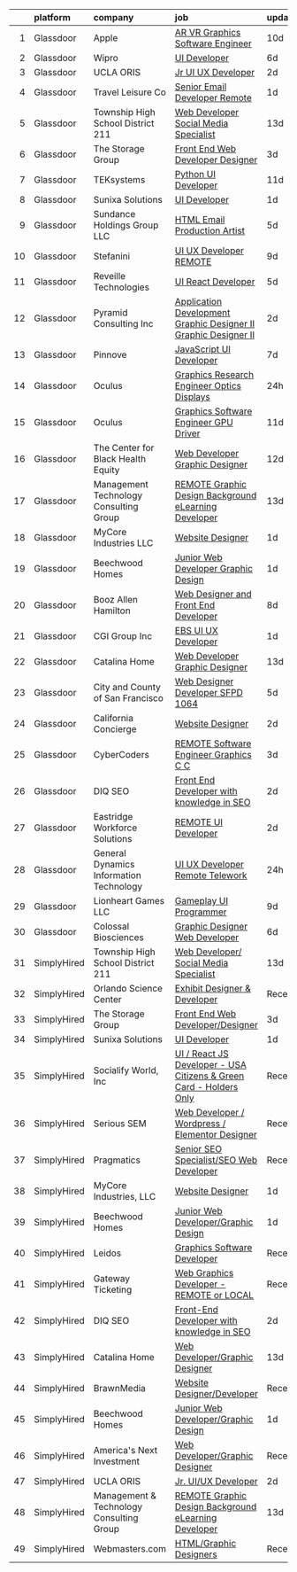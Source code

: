 

|    | platform    | company                                  | job                                                                                                                                                                                                                                                                                                                                                                                                                                                                                                                                                                                                                                                                                                                                                                                                                                                                                                                                                                                                                                                                                                                                                                                                                                                                                                                                                                                                                                                                                              | update_time   | location                        |
|---:|:------------|:-----------------------------------------|:-------------------------------------------------------------------------------------------------------------------------------------------------------------------------------------------------------------------------------------------------------------------------------------------------------------------------------------------------------------------------------------------------------------------------------------------------------------------------------------------------------------------------------------------------------------------------------------------------------------------------------------------------------------------------------------------------------------------------------------------------------------------------------------------------------------------------------------------------------------------------------------------------------------------------------------------------------------------------------------------------------------------------------------------------------------------------------------------------------------------------------------------------------------------------------------------------------------------------------------------------------------------------------------------------------------------------------------------------------------------------------------------------------------------------------------------------------------------------------------------------|:--------------|:--------------------------------|
|  1 | Glassdoor   | Apple                                    | [AR VR Graphics Software Engineer](https://www.glassdoor.com/partner/jobListing.htm?pos=111&ao=1110586&s=58&guid=00000183640db6e1bc88caf19e1defc2&src=GD_JOB_AD&t=SR&vt=w&cs=1_6dad00fa&cb=1663830964319&jobListingId=1008131554556&cpc=F41FEAB56D215062&jrtk=3-0-1gdi0rdo72duu001-1gdi0rdor2dhd000-a72104c27df0e2d8--6NYlbfkN0BvKrLyj5gPmtZO9T8euul8TCxuuKNOtzRJOomxnwSEodTz2Bc-sPZlbtkML8D-m4o_I3Y2GtphNCwxArX55LWuIzZuVMSYGEel6swQKXGeCRpaPeDjnEwQB6RB6W6RfxjB7zxavh0160fFerNNx86312P7nPI4L7wa5LZtv_YvoqtQ08OsLHFVmLAhJvIjBTFC9bWeDQNBpjIq5UHIDoUXwWKWfUksi_DSIVuDELecmTNfuomp4KqG9Q2i_THnMQG2cPeeBXg507ldXfUf_zUl33P-_zxXRaf_6V8J5dSIiFv8uZ-8DgqVeZL8clz51hObASR68xmyfAzV_w7Op6IfQLbBY1gszFRV9r_nlSU3Ob1iejqu-o_aRAXyDtyUkICQW5-tPxDNY04u4C_uPbmJn6zktLayA2ZeVmqZe_xiTToNeTZOBZUUnB7QCaS49WSwuzc5vWtkjnncmby7S4sOnd00XuvaEiYViEvi-OqsruVONGOE9CfOupTkhcYQc3NQ6trGgxAtlh390wGvUHKCblKPjA7DEhUTLlNAUMNrimTILTPKqmnZd0NUl7hcie-KwfI2a_g3Ju89z0GYEGybGMOutVHE8tODQfkmmRAfUXTKIWyRBh8sk_u7RwQStNKXFdJHXdj-VXTc2gSSnhP1X45XxGLCgV7EObuBH6MqDyn4rEEHTuL1WfsZSMfVJ6bZFeOEwlDqgleiSdxoO4MECcSXdiIEV2U0_F4Lldil6aTvf7MwLSMav-BUfbd3U-1QzZtNEcRtY9mPz_WEIT0O6P8Tju2J0f2slr75idxCx_QqFZLUmBLFk6kjlicTe0Jb5DPhFNWe4rRkB7ScjOMtK4yy0NT2aFI-s1Jq1CHibHPAC38W2Jvz3xJB5IzVure6IvmvOF0elqe4-hKjJdU9S5AYFDvcUUHBYNkqh57Xe-uqgso9EoOEhHMjfd11ue63flC9Yi3YUeg38xhT-8Wa950x_-v7tSs%3D)                                                                                                                             | 10d           | Boulder, CO                     |
|  2 | Glassdoor   | Wipro                                    | [UI Developer](https://www.glassdoor.com/partner/jobListing.htm?pos=119&ao=1136043&s=58&guid=00000183640db6e1bc88caf19e1defc2&src=GD_JOB_AD&t=SR&vt=w&ea=1&cs=1_5970464f&cb=1663830964321&jobListingId=1008143072302&jrtk=3-0-1gdi0rdo72duu001-1gdi0rdor2dhd000-20e23c174ad86ba1-)                                                                                                                                                                                                                                                                                                                                                                                                                                                                                                                                                                                                                                                                                                                                                                                                                                                                                                                                                                                                                                                                                                                                                                                                               | 6d            | Remote                          |
|  3 | Glassdoor   | UCLA ORIS                                | [Jr  UI UX Developer](https://www.glassdoor.com/partner/jobListing.htm?pos=106&ao=1110586&s=58&guid=00000183640db6e1bc88caf19e1defc2&src=GD_JOB_AD&t=SR&vt=w&ea=1&cs=1_5c2b0461&cb=1663830964318&jobListingId=1008149232032&cpc=F41FEAB56D215062&jrtk=3-0-1gdi0rdo72duu001-1gdi0rdor2dhd000-9ac3fc105882b52d--6NYlbfkN0CPRxWsxFRYKj-njv_B6uh4mXuMKgb2CJ8nYOQQ6xZVBuAsSp2jktkLctpgBYG2D5kC0J8kJsuU97ADGHrcA_O_mjIixlAynHmrtVF3kCjG52xzZMANHA3sEdYAUT8iAgO-tasD9a74CpQBlXMp7xxaimOgNAuSiaO8rk8G-iB_DAOaK-6O2dq1Yh4Gv2Df52ePc6rgvqG9MWcWCC3aB4rLiQK213QzyMqTyPK9yF6d9kmRWT5KQtIR1VoL3OUz0FwdF66WM7HLeI1W-P4OkiCiur41uNxozGM9BhMgrn4kSZImxus9IYLSV5R9x5Y3pDOFBWf9qQGuvCDalZf3MjkaWfLoR3HeSZRzpB9G14d5yBQONyKsCypBLyD0vQi3e-UmRDRfqSt5En207v45_PvgPd-AsmnoUfzV-Xvi8Ili4nKSruXbTZ15RyE3zSpvixVkdl4MH0uAEGgMX2nZ87o6h0coA3rd6m5YCxLrL4biNnfLnIE3Dc8ItCaGSf5wXyY%3D)                                                                                                                                                                                                                                                                                                                                                                                                                                                                                                                                                                                                                                     | 2d            | Remote                          |
|  4 | Glassdoor   | Travel   Leisure Co                      | [Senior Email Developer  Remote ](https://www.glassdoor.com/partner/jobListing.htm?pos=130&ao=1136043&s=58&guid=00000183640db6e1bc88caf19e1defc2&src=GD_JOB_AD&t=SR&vt=w&cs=1_7be5c7c8&cb=1663830964323&jobListingId=1008151507133&jrtk=3-0-1gdi0rdo72duu001-1gdi0rdor2dhd000-7af01433de35ca29-)                                                                                                                                                                                                                                                                                                                                                                                                                                                                                                                                                                                                                                                                                                                                                                                                                                                                                                                                                                                                                                                                                                                                                                                                 | 1d            | Orlando, FL                     |
|  5 | Glassdoor   | Township High School District 211        | [Web Developer  Social Media Specialist](https://www.glassdoor.com/partner/jobListing.htm?pos=105&ao=1110586&s=58&guid=00000183640db6e1bc88caf19e1defc2&src=GD_JOB_AD&t=SR&vt=w&ea=1&cs=1_1db83fc4&cb=1663830964318&jobListingId=1008126791574&cpc=FDA93C03AE7AED37&jrtk=3-0-1gdi0rdo72duu001-1gdi0rdor2dhd000-31c2bc176e2bcbab--6NYlbfkN0BvRTtPYviBXXga901bZda-x9dVbr3mkLrPNoe7KgsTz68QsHh34GSM90vVwyTaEndtYI0pe953W1rkkBGAbyuAKY_ZszoiwJmg3JbfF4AW655q9sZlWK9uJIjd_GGvixM2nNpmP1A7p0parvgProH3THElPIkKORt04eYR36BtKMpoYfce3ruRia6jVFvMHHEP4Idu_f2wUJP8TGwOxacxiXeme_-NyDDZkd3O2_RLsJYopWmZbTEDz0oK_zen-79eI8se-v8w5AEcf6v9H7k8-Chd5X0FbDfbfIEeQ5gLU3_JCQI6t9XrBTG42A5gkdkf7-W_xfUNqrWN6ba_xZKhhl0CODbjQRp5SHfLBp3RpPEqk5tSrcIct_GocAVGYcR0Ugdh9TLpMxphBtu_0jlSE20lmEm_E1o8uK5E3kJ2SVdfpYijm-U2s5_o2FgS5b4W2XIFI1NkVNHA5bjhoVEi1-IlgZTytm5Y9WwBE3AcKL-X28ByhchVmsKApWgjc_2aeUUYN5QbbiiMkod_vLSz)                                                                                                                                                                                                                                                                                                                                                                                                                                                                                                                                                                                                | 13d           | Palatine, IL                    |
|  6 | Glassdoor   | The Storage Group                        | [Front End Web Developer Designer](https://www.glassdoor.com/partner/jobListing.htm?pos=120&ao=1136043&s=58&guid=00000183640db6e1bc88caf19e1defc2&src=GD_JOB_AD&t=SR&vt=w&ea=1&cs=1_982b130e&cb=1663830964322&jobListingId=1008148051608&jrtk=3-0-1gdi0rdo72duu001-1gdi0rdor2dhd000-78d3d8d32a8798a4-)                                                                                                                                                                                                                                                                                                                                                                                                                                                                                                                                                                                                                                                                                                                                                                                                                                                                                                                                                                                                                                                                                                                                                                                           | 3d            | Remote                          |
|  7 | Glassdoor   | TEKsystems                               | [Python UI Developer](https://www.glassdoor.com/partner/jobListing.htm?pos=114&ao=1110586&s=58&guid=00000183640db6e1bc88caf19e1defc2&src=GD_JOB_AD&t=SR&vt=w&cs=1_c56a5e8e&cb=1663830964319&jobListingId=1008130784306&cpc=32EE424DE2B657EB&jrtk=3-0-1gdi0rdo72duu001-1gdi0rdor2dhd000-a57b41b6872a4eab--6NYlbfkN0AuKz8EBO1xHDEL7V2YF9xF3dC_I9B9i-Zw2Jh8clPMK3KTieKealHQySFBD4L6FvN_KhTYz0S6g0QNmCb7ePglB6J3kTOx8zTR55OBAfN2B7H0smSfk4uHDwhbK1IiQBYYJn-_kgSwWUITpJ09eVteVHB1c27Mf2vE28VBn4swmczPPBgukQD1_lrQBMJ6YNUQUxQx9dxrgx733BfqVeQGmMBENrFbwG-NGzFNOv30HgUYF4TNyBL6FtKqKpqbDAiXMKcjRjfxGbWErxjZgIZOWbYM19cHo0__SeyC6X2l_AOPEjSPA9z8kseVqheyL-3irefF7WIgsvunN2I3Gib5qDNCqE02SocNnOi3kSdZoRjZ93-3UrHbrCSXzl9Q6RnTLB1zRn3R3EfA-18CY77vZ0kpLPZYRMyz-ThxIToNhRhuTq-yBCFD48S7W4rbIS-GpLpF3BQZsTIhAsQiXKA1AMcuognPtsSbHEtIxVtKeR3hgaUrs6C27x2CoGuKKvZA46B6wROZxXsE75h39i_iAdzLcLzfXH68Or0_tWDUFokXK_7Z0OOglZBgF77_UxdeEbxiMdC80Txx8cidoL0ljyu8AFABf4bkNc1-UGF9O7BcYupIrhZGjxiJOn7sO4bTz3EIOMM6kiCIffChc93a2x5wVc5SEVB8o_g6oChlq9BciiMuSeSQZmhW0N8LRvarhkf69GSvV-MwNqpiyrJv1g5hhZzjJKQzvfg38GSV4h2agKzv_zOC8h63q5LReJTAlz-5W0rD6GVgBj7DfCxQIXWmfWv_DeulG-rGJ2GtMCisFe_PnmUKswZ79RsMiyDSeeePEqxMAxWqi26d_WhJ_2l8XXcfsQvkRvICvSsV3Ch8iqpDbVHyxh6zMFNaWjJZmlrrfRVw_p-OdoaHE_UEBv8PceK3M4L2wq42LXETjHEH4UD3sA8W)                                                                                                                                                                                        | 11d           | New York, NY                    |
|  8 | Glassdoor   | Sunixa Solutions                         | [UI Developer](https://www.glassdoor.com/partner/jobListing.htm?pos=116&ao=1136043&s=58&guid=00000183640db6e1bc88caf19e1defc2&src=GD_JOB_AD&t=SR&vt=w&ea=1&cs=1_c5c61fd6&cb=1663830964319&jobListingId=1008151517508&jrtk=3-0-1gdi0rdo72duu001-1gdi0rdor2dhd000-1be69a345728f09d-)                                                                                                                                                                                                                                                                                                                                                                                                                                                                                                                                                                                                                                                                                                                                                                                                                                                                                                                                                                                                                                                                                                                                                                                                               | 1d            | Remote                          |
|  9 | Glassdoor   | Sundance Holdings Group  LLC             | [HTML Email Production Artist](https://www.glassdoor.com/partner/jobListing.htm?pos=124&ao=1136043&s=58&guid=00000183640db6e1bc88caf19e1defc2&src=GD_JOB_AD&t=SR&vt=w&cs=1_8f284f6d&cb=1663830964322&jobListingId=1008146092736&jrtk=3-0-1gdi0rdo72duu001-1gdi0rdor2dhd000-734a660146cd5cbf-)                                                                                                                                                                                                                                                                                                                                                                                                                                                                                                                                                                                                                                                                                                                                                                                                                                                                                                                                                                                                                                                                                                                                                                                                    | 5d            | West Valley City, UT            |
| 10 | Glassdoor   | Stefanini                                | [UI UX Developer REMOTE](https://www.glassdoor.com/partner/jobListing.htm?pos=128&ao=1136043&s=58&guid=00000183640db6e1bc88caf19e1defc2&src=GD_JOB_AD&t=SR&vt=w&ea=1&cs=1_db75221d&cb=1663830964323&jobListingId=1008134955356&jrtk=3-0-1gdi0rdo72duu001-1gdi0rdor2dhd000-67cb59f16a888a1e-)                                                                                                                                                                                                                                                                                                                                                                                                                                                                                                                                                                                                                                                                                                                                                                                                                                                                                                                                                                                                                                                                                                                                                                                                     | 9d            | Remote                          |
| 11 | Glassdoor   | Reveille Technologies                    | [UI React Developer](https://www.glassdoor.com/partner/jobListing.htm?pos=118&ao=1136043&s=58&guid=00000183640db6e1bc88caf19e1defc2&src=GD_JOB_AD&t=SR&vt=w&ea=1&cs=1_b85db9ee&cb=1663830964319&jobListingId=1008144671531&jrtk=3-0-1gdi0rdo72duu001-1gdi0rdor2dhd000-331805cf207c9661-)                                                                                                                                                                                                                                                                                                                                                                                                                                                                                                                                                                                                                                                                                                                                                                                                                                                                                                                                                                                                                                                                                                                                                                                                         | 5d            | Plano, TX                       |
| 12 | Glassdoor   | Pyramid Consulting  Inc                  | [Application Development   Graphic Designer II Graphic Designer II](https://www.glassdoor.com/partner/jobListing.htm?pos=115&ao=1110586&s=58&guid=00000183640db6e1bc88caf19e1defc2&src=GD_JOB_AD&t=SR&vt=w&ea=1&cs=1_0b82bd62&cb=1663830964319&jobListingId=1008148668744&cpc=334ABAF5D42DC775&jrtk=3-0-1gdi0rdo72duu001-1gdi0rdor2dhd000-bd968adc0fe81a12--6NYlbfkN0Bjic9BpODao-m9BEup4myv2yv9o6hanv70kCRpjMjSDT4M6PnOFg_07RouQAsbC0etN_G2dT303jaH2yDbuBdnFZwyzCKL0Y9uhmhYpjshbbGnICSEPNErn_7Q1GP-YlOlyOVtTHaU0IOHI8eG-tX-drgs-9vtQSt0kx31vY2GLem2YaVSUIsoUQXpS1O3qWq8gtv3tdNQmDJRhm-UaILViFR8igQ12BT84ICM1ZqojGXoBvgTmUmB7JOfbmZpG4AlAshrF_ZRmp69FbI8eu8jIOmycerGh1QR9ZuWnWnR4RtJ6NhtL_e5rYJKSHPRivRDrvs2nlkKYfC4kz_Srf0bb6nGD1YtN2Vrem2x01ZaRFXXSH4lIF827lsKlVNJpTz-agR6Emam6ShpvSlRImhrlsanFkN7o6cm4NM1Qa4m7cCEYgvPkABhp3YXUI3hzDNmmGNsf3TootTYJm5YZIOCia6xxFUDctp1LL5dpQrSyycqDPRrt2Bl9koLnJdGJpw-aRbeHYVEa4VP7vy1zHnZc4nY-kSJfEJRySVVkVujE4OFBC7BXd85o4A9abr-OrVaSOMRGfBQ-be_MPBjX8D1IMjA6Gb1e07nNB1UapZdGDyC0-MGbE8JyS8Z8CjgyCH6ebq8t5nmMPNaNNMt-jnBwoQRhrLf1clJtHKkG4VIEQejYPPvcjmxtnLbs69gVSKItfMhPznmjEaLQpCFtXLPuvEuP_O7WddqL6JdDWC2862BzXPZqwa0uCn-PgRMvt8Pq3FE9Idr7nYz2l1z4UzSrC5Oo_iX6neR4CFxTHYTZjLEjPDf8GRj1GEnEyX4W3LZ3WUJRTVe5rOiFhuFjjzNpjPHsrW0mc7x70BPB4iub9gVwVGl9tyy1rutWDbrreF2CvKJDYDbTJLS4JYph2Vjn_fExTwE1L010j2xOzl2kPsBq13MSF73W-vnzx8QqCTJyFn_eFzLyUzIrLX-2S7p0_85Plauo_J5zAWHaOx0ESOZEvHm-iPSxAkTN3xpoqFTuBWTe5SKF-O4aM0YgIGL)                                     | 2d            | Philadelphia, PA                |
| 13 | Glassdoor   | Pinnove                                  | [JavaScript UI Developer](https://www.glassdoor.com/partner/jobListing.htm?pos=127&ao=1136043&s=58&guid=00000183640db6e1bc88caf19e1defc2&src=GD_JOB_AD&t=SR&vt=w&cs=1_2915eb3e&cb=1663830964323&jobListingId=1008138944302&jrtk=3-0-1gdi0rdo72duu001-1gdi0rdor2dhd000-625717feb0c8a823-)                                                                                                                                                                                                                                                                                                                                                                                                                                                                                                                                                                                                                                                                                                                                                                                                                                                                                                                                                                                                                                                                                                                                                                                                         | 7d            | Seattle, WA                     |
| 14 | Glassdoor   | Oculus                                   | [Graphics Research Engineer   Optics   Displays](https://www.glassdoor.com/partner/jobListing.htm?pos=108&ao=1110586&s=58&guid=00000183640db6e1bc88caf19e1defc2&src=GD_JOB_AD&t=SR&vt=w&cs=1_d2b07fec&cb=1663830964318&jobListingId=1008153969803&cpc=4F748F1840550ABC&jrtk=3-0-1gdi0rdo72duu001-1gdi0rdor2dhd000-05ba7c2d950bdee9--6NYlbfkN0DYl4UJW4r1Vl7FEn6T9F-rD9lpC-0oMJVSiWjK_MGUd8e8cHXcpv6KPyjLHZEfqkXTB-yebI4SSm-R6adhp_N5E0ACPJU6tW5gEBQCR3NpLmd02h_ZpOqAzXTcBHQBM5EqHxTYmQXqKjczyrdMf9yraBFsWrVZcL61Zysl3uCgHJOduOCZ2-Gh_aWUgNBXyziYMzzbzRCOv4H2DiuxORDujE-3lyXMFP2sTGmet3LHBUPm_3_HHWRBz1laCCHihUdDGwfsgoUZbJFFsrHpCeVR0kXK5ehloSKrp-VyUEZOKS2lGdZkA4HsUFvgOEm3_FvcKJKPvZ5hHtB_4GtFwgy79Bpz_AW-JVL7mlmClGxe_r0q8BUHnRC-OKxoQ_0PfN2Y5ew2F5A90tIEXHRvdGh1P8Xxf8bJVykoco33-J4VlFzbQopatXuvGdbX4VvgzFVGNJieXaNSc2zlUyRQ5u-FmGFxnLvZLtNzd4O2iHRb6Y-wsV4tVnA2tuY2yInXaUjLx0T0EDZpyzQG8uOjKlsKMxHIKAP7Px3BiphmtGKLk5gebASYy8WAAirb3udeJCrIy8X1BgeKQF_WsBXeiD_rA6VZhAdmsaPa5NH0KNNtMyh4mBUvoaA7-iZytoBEty7ugnIT8jYvcUGfosSh-JRJN0q_B_tPNvp-Wx-i5wfumSmTTEqfvQxHgQ6nvg_SVf4jtPX6xujQlSwVOxoCXXVOxVJjVuoBM7RtJA3hHLx6EBIXpbmEhyBwvk_mamE7XP-DOiDWXY0LH-GhihveOYj5Ut7rnl0uoPF3qAJujO_jL6qrT9mwzNs6o2aZEd5oTpvJsRTX40Rn2EYP-yM9KTL6jHxUnsD9pIKUdIfiJsxwe5JFvJ2NcfrBG3_9VmpgGLy6nDrh13CpH1q6j5CdJUmECPc1M6yJttogp_cCWssgXeajzgsFeruc1ocb55Fmn2ZHtwOmOLylITAoywES9pUijEt-uUUACOxokr3Gv-amreJBgh62iHObU9CSsrDQT_QyZIgekA305JuyFPhbqiDHApg90MLdql7pkYbzFpABIjamvXMLF9hrotNltMyW6sLuHKMhWzpeqQ%3D%3D) | 24h           | Redmond, WA                     |
| 15 | Glassdoor   | Oculus                                   | [Graphics Software Engineer   GPU Driver](https://www.glassdoor.com/partner/jobListing.htm?pos=107&ao=1110586&s=58&guid=00000183640db6e1bc88caf19e1defc2&src=GD_JOB_AD&t=SR&vt=w&cs=1_f3174e88&cb=1663830964318&jobListingId=1008130556262&cpc=82B3195DA92CAF92&jrtk=3-0-1gdi0rdo72duu001-1gdi0rdor2dhd000-ae05aaea1a5979ad--6NYlbfkN0DYl4UJW4r1Vl7FEn6T9F-rD9lpC-0oMJVSiWjK_MGUd8e8cHXcpv6KPyjLHZEfqkUa2Jc6cPcSLyZtNvE-bq9zlL3NS_QXArxVGaMwJ0vbfYRnc76k4AspH6hlqkGw2gzo4y8CQHbEc1i2do1Tb0jqWsjwdqVrlKYbW6QTI6fs6M3p_AO-mN2Xh-vQ5oRBrGLYxJiSPP4ThIo-lFydl-1s8kYAXuGCAbkPeiYi4Yb-4dEHvRQb1L3gblz3LRuUFxkYc6J0Je2dInSjjDMdCamf26_w4D8H4ClPvUDrZJRWUg4ReTDXrMJ2w2FRnPuRu-JQ6U-g6E11Q2cweg2ia7ew00gSUXroZ_7TX8Dm0dlO6veTd2mNP1J8BRSkKRheknZ0wMKzfj66PEb8F667fxJUl43lrh2IBnVLdgdO7oCyuYnTnOksJIXJrQiKTfuBX7MPhWuGfx4lTjTr2Thif0mKO9UX3cJGv50Q6Y2llXK1C4kSc5O59nLx4uvsQujA4hRIy8B1A3wyLDjoL8WVTAzYCJwHZiG09xMAAChtwg7h-iD9ucbuiam_kCoEAh_uyUs7MmXXXU3Wx7E4E0EyhZRIyB3HCcDcruyHC5eU5rUa3BLVT3SjYQhStX07puPRISDk-smwhEYY1y88CHuDeO_ZHuNnQuk6ZzEZdyiH94bKNcrUyMptqGx-luKSCSu54heiLIP4D8_zkeaZaWgbH2veh__wb58OXekIzNClFVH9AUP05xmutceW_G_WEWzRn0FS0aY_KaYS4ICg5-yy83h8HsaspnGNXaHvNWjniUmdr87RIVBAyNgSJkB0Vd8WPi15XieohaJxp6EW-Djbf4sIOd3iibJf15wTvl7A4t-LZGwlovL3S9HXBx9VmmdpHJU9Ldw4VPDZPEJzMHZMkV_Q0tNaepEFsPCxyH0hsyOZI6S0TJGqNKAodASt4IwGaVSo2Nfe79jll8K68cIg2gBEhRUs_s1znCohmeN_Ewkj_SULKweHvaYxZvELep_UBOh1rpUNAH_uDb8xd_V3XCpFmPUpTBmM8v9RaY1NqtFGqA%3D%3D)                                        | 11d           | Los Angeles, CA                 |
| 16 | Glassdoor   | The Center for Black Health   Equity     | [Web Developer Graphic Designer](https://www.glassdoor.com/partner/jobListing.htm?pos=117&ao=1136043&s=58&guid=00000183640db6e1bc88caf19e1defc2&src=GD_JOB_AD&t=SR&vt=w&ea=1&cs=1_d6e0e34c&cb=1663830964319&jobListingId=1008129000996&jrtk=3-0-1gdi0rdo72duu001-1gdi0rdor2dhd000-c0f1d1a562a1978f-)                                                                                                                                                                                                                                                                                                                                                                                                                                                                                                                                                                                                                                                                                                                                                                                                                                                                                                                                                                                                                                                                                                                                                                                             | 12d           | Remote                          |
| 17 | Glassdoor   | Management   Technology Consulting Group | [REMOTE Graphic Design Background eLearning Developer](https://www.glassdoor.com/partner/jobListing.htm?pos=126&ao=1136043&s=58&guid=00000183640db6e1bc88caf19e1defc2&src=GD_JOB_AD&t=SR&vt=w&ea=1&cs=1_b19d895d&cb=1663830964323&jobListingId=1008126666388&jrtk=3-0-1gdi0rdo72duu001-1gdi0rdor2dhd000-f1df213506217043-)                                                                                                                                                                                                                                                                                                                                                                                                                                                                                                                                                                                                                                                                                                                                                                                                                                                                                                                                                                                                                                                                                                                                                                       | 13d           | Baltimore, MD                   |
| 18 | Glassdoor   | MyCore Industries  LLC                   | [Website Designer](https://www.glassdoor.com/partner/jobListing.htm?pos=125&ao=1136043&s=58&guid=00000183640db6e1bc88caf19e1defc2&src=GD_JOB_AD&t=SR&vt=w&ea=1&cs=1_8b87fc16&cb=1663830964322&jobListingId=1008151329742&jrtk=3-0-1gdi0rdo72duu001-1gdi0rdor2dhd000-28f9dbb4c663fd4d-)                                                                                                                                                                                                                                                                                                                                                                                                                                                                                                                                                                                                                                                                                                                                                                                                                                                                                                                                                                                                                                                                                                                                                                                                           | 1d            | Remote                          |
| 19 | Glassdoor   | Beechwood Homes                          | [Junior Web Developer Graphic Design](https://www.glassdoor.com/partner/jobListing.htm?pos=101&ao=1110586&s=58&guid=00000183640db6e1bc88caf19e1defc2&src=GD_JOB_AD&t=SR&vt=w&ea=1&cs=1_d63211a7&cb=1663830964318&jobListingId=1008151667921&cpc=7F6F94E2229B3AB5&jrtk=3-0-1gdi0rdo72duu001-1gdi0rdor2dhd000-178079107f52b54c--6NYlbfkN0AS57DkDylVShPhgOjpRgGCZifuE7BsZsr_ouSWgREGsRVqZ7cRlBQOjqm97_VciQekhYtSuFm7zfDz3D2MMCjpR_9sGjkja2jDpAyvYIpu8CJNxOPIa0pEk4OeVJx00kOpswDqeXTAsZTeaEVOiU5Saw7Guj2zOSf1isLo845I874kKAP_ww2Via16OsP4nVeZTxGLVAxvEk0bGxfSw_pZMAymXast4eGNaxWHR_oVNoqWsEsKY7kixHxA2A5HbS426E9Fv538a4yDuGO6vwzVjkwSSDAm-_D5ET3vgs1Gs4PAIuMIjc3HnX5_kq7XS1kNS0GlbyHR94190PSDGNIBrwWBreLXPjY_PlxTBV63u6EGzGuXjoxwSx8xhw103I-e68du6F_Hq3zx2eqh1BJ2nZ5FTIwn_1Ymt0xHGmBl8-i5IbR0D3fx3GB1BAgPyNYjhV2eZSCSfOD3lFiVtlBzqWjiVUEtPVY-XV1nNSOg4pyFC-P_fbYsilX14naPfyBBxrFmHh90fQ%3D%3D)                                                                                                                                                                                                                                                                                                                                                                                                                                                                                                                                                                                                       | 1d            | Jericho, NY                     |
| 20 | Glassdoor   | Booz Allen Hamilton                      | [Web Designer and Front End Developer](https://www.glassdoor.com/partner/jobListing.htm?pos=109&ao=1110586&s=58&guid=00000183640db6e1bc88caf19e1defc2&src=GD_JOB_AD&t=SR&vt=w&cs=1_27080dd8&cb=1663830964318&jobListingId=1008137197590&cpc=9FFE37255B2C047E&jrtk=3-0-1gdi0rdo72duu001-1gdi0rdor2dhd000-f914eaf60cc6a655--6NYlbfkN0CaLaeO0W0aSDE10oNno4SsRl14ssiVXEJb5QYZji-zar5Yl-tvFfpLfvooI0429clIlpdEDl7ZiqzEk05D9hDiSBKUxs8_v9gJKLS6hDH-HHAeR5KAWbIfelZ49o_u7irPhg1c0jH6X9syPxywrZnNk-tMw28vNScOqXWi4-5zlhqlg8buyMCtxeKPYKHsYxQxkJW_pcUuh9_wxvxzTRJjfzPcMT_FIJRDN3vIBreL4IQU80C8Qisnxzj9-D66b3WOdyPBn6f_DZM6T8wQhmF-863c5zL8a6tx9EuUzTBmmaY4Lduf0YmLRAA2G1BDF0C1ZTg96KdDOnmq17qSDEOcjx2vI4X3G5RkYe90qHKidz_y65xHQbTa2npNe4mUt5ZrMHS1DF2XUtSZOVHhJoi5S2d6ULoKSWpExfPQVkpJtyEP01X6JNHzO7vmrotveUAI25QgwFKrAPS5RIGCaD2M6t6EPFxG4oajGR5WbWHh7jMankGNW3M-ZM5Jj7vBcQ1O8Kzi6HSmj-e3TNh1QwQalimDiHhmzoEVuSgrc65RdwKhsGIpxFhVshpgeJ5VKUK1G8DewQDWLexrRD4Jw9iHSDn69fc5ieY%3D)                                                                                                                                                                                                                                                                                                                                                                                                                                                                                                                         | 8d            | Chantilly, VA                   |
| 21 | Glassdoor   | CGI Group  Inc                           | [EBS UI UX Developer](https://www.glassdoor.com/partner/jobListing.htm?pos=103&ao=1110586&s=58&guid=00000183640db6e1bc88caf19e1defc2&src=GD_JOB_AD&t=SR&vt=w&cs=1_59810a58&cb=1663830964318&jobListingId=1008151448580&cpc=D5E11A5BC695825F&jrtk=3-0-1gdi0rdo72duu001-1gdi0rdor2dhd000-0a39cd93824fdb9f--6NYlbfkN0CmPt6JXytAhZscz-5ZOP53MMQ49Xi4hmwETo1lvmuAlevjIw8jJ3AlvntJkfy64jUv9d8oJLawdzdXXNwC3mwO223fuKEgA7TvIPVPNwazcg7uDDfp4C4iS4nw8poeDm-o2OTD0WGqYDs1nvMBy5jYav1hXggTLpz0-m1pO8XTg0nUENV7zaZMtuzKLqR0ieD5Ex3Sb8V0Rk99Jvth9PDkJn8OlXSIHQICdJZ39by24sn4wqCJZ8MY7Hvjeu5yswmPd1rsePNikZFL1H0XlS_i6SE5OMn47vLSfffm5NOhSSuWDHG-6RBr_axZIs-O9MDhL0zH61NkIgGYN0OcX28Y7zLr_Yq0e7ckXCeAQxCvwQcQM-VIFR-wtHoHMHKDqv6PFtgMV-1qvcEA2Ag_YIBkb8OnZ9p97pGsNSwiWo6_Eb8w_7i8hboHdfDANZyejbx38RzcpGpNV_h-r-ygpjqV0HjOLEuNjREFPQbdGHN5DlvUq4dwifAKbzAoxCT26arVzrsjhExJesSGSUSVSef_nA2oAAG6tpLOnZnc-5YX7I9fsapYbkwRrTLQvEKXDIc%3D)                                                                                                                                                                                                                                                                                                                                                                                                                                                                                                                                                                          | 1d            | Houston, TX                     |
| 22 | Glassdoor   | Catalina Home                            | [Web Developer Graphic Designer](https://www.glassdoor.com/partner/jobListing.htm?pos=102&ao=1110586&s=58&guid=00000183640db6e1bc88caf19e1defc2&src=GD_JOB_AD&t=SR&vt=w&ea=1&cs=1_687e292a&cb=1663830964318&jobListingId=1008126744238&cpc=2187E14FC6F1B769&jrtk=3-0-1gdi0rdo72duu001-1gdi0rdor2dhd000-e853527e115b99b9--6NYlbfkN0C2jZJFrLxaPA0GelnsGYXGIqBCI4fxbylvGcZVymefRVHTge5Vuj8fmjk9WeL_qMAglPTVIaoVPsSBLS28IXChoGYeq-UQtzX_TJY9-6q5LtESYZh4jxehow0o9lDjnHX9wN9ZBMJcNgKm6f1s_0LhC4kjYiGbTFXChbRwEYeC-xWSKCL9BrSwtreZAJ8rYO42pX2zA_JkbgBFI2kFp7MD4wo-bu1LOoX7_QG2O6swa_ouu-dPzb6hfy_7zLhjlggPSLQOuLJHcR0BwkhNvzv6FKNPOmczEVsHgTaUcIydVq16fodt8vEIJdEnLIvI4-d2HIH_GBrv1abFeZC5iGUaObqREVPoioq1w95Hb7mm4aujCWoXUgribmGLeipT12n2KJo66v869MI044mvDTtj9LHI5HyvygqGswn20XZ097tN55J9RGrSI47WcB8oIdfhuN2WltDvVV4hYlosHV0UfX1F_oEKXozHBj-Bz-3PO-Z-nE3sRGC6Z0ElAdpxMatwx9G8gaxKyS-WJDjeC5UR)                                                                                                                                                                                                                                                                                                                                                                                                                                                                                                                                                                                                        | 13d           | United States                   |
| 23 | Glassdoor   | City and County of San Francisco         | [Web Designer   Developer   SFPD  1064 ](https://www.glassdoor.com/partner/jobListing.htm?pos=121&ao=1136043&s=58&guid=00000183640db6e1bc88caf19e1defc2&src=GD_JOB_AD&t=SR&vt=w&cs=1_dbc4ad71&cb=1663830964322&jobListingId=1008146094212&jrtk=3-0-1gdi0rdo72duu001-1gdi0rdor2dhd000-f9e630f1f7e173da-)                                                                                                                                                                                                                                                                                                                                                                                                                                                                                                                                                                                                                                                                                                                                                                                                                                                                                                                                                                                                                                                                                                                                                                                          | 5d            | San Francisco, CA               |
| 24 | Glassdoor   | California Concierge                     | [Website Designer](https://www.glassdoor.com/partner/jobListing.htm?pos=110&ao=1110586&s=58&guid=00000183640db6e1bc88caf19e1defc2&src=GD_JOB_AD&t=SR&vt=w&ea=1&cs=1_40e2751c&cb=1663830964319&jobListingId=1008149619749&cpc=47CFDC01B3F81FAC&jrtk=3-0-1gdi0rdo72duu001-1gdi0rdor2dhd000-419c3cac82e83584--6NYlbfkN0C2SVAOpOeIWQkPp9EeCSLxTLheLRty2uanDx8E9nXZ3g7Cffj4cvvBzG7BaW_JKoV5P8OF7UHakMtGA5bvH0pmOzWXTs4YUvtoHqS6CaWcA-au6_L8Wcs3X9IMhOCetpYeH_Ty4rpe5VHd9B6E8Kkj9Ffyp3VoAcF6M7cOT_ZgZNFd1zgG7_qXivXhEURMpl--m5KhXbMk79uMCqnm29ZSfHA8kjBdbL86RbFCDooDsFCj-IvdMDW7NwQxBUDBTeGiG3lUR7UmgptlHB9sRVBR6BWDacTdouS5pPmLD9IzV2TxNOZKUduOaMUMzSfIXs9H8hWln-Ur_stVFB2CnE6Y-ssPZWwC2xVv6cjCpcvYt6nSs_BC2xwnhQsM3pq9iGk3hWHtwo7M7IOarfaLiD6MBoB_UmVPDZ9LkvdSzZeZr49ROQ5ejpeQvrQoj7RbGup0N7RjJkVCOrfNWtfcJ8gOVrKBipOsgT80rhYiGfx6doWE5CWvdK-BFWluru_3iiRkNG6b7AmlSA%3D%3D)                                                                                                                                                                                                                                                                                                                                                                                                                                                                                                                                                                                                                          | 2d            | Santa Monica, CA                |
| 25 | Glassdoor   | CyberCoders                              | [REMOTE   Software Engineer   Graphics  C    C ](https://www.glassdoor.com/partner/jobListing.htm?pos=112&ao=1110586&s=58&guid=00000183640db6e1bc88caf19e1defc2&src=GD_JOB_AD&t=SR&vt=w&ea=1&cs=1_f221b6e4&cb=1663830964319&jobListingId=1008147797777&cpc=FB7E4A1762AE5BEC&jrtk=3-0-1gdi0rdo72duu001-1gdi0rdor2dhd000-e043ee185caaed9a--6NYlbfkN0CpFJQzrgRR8WqXWK1qKKEqALWJw739KlKqr2H-MSI4eoBlI4EFrmor2FYZMP3muM0nDmGUlJTf1ZnmkePc-wf60HGGPRUYHJwXWzw1fBwCPGZjd9kPQFJq6EpVCjGn8j7sNaMulRZXLYpieXzRsG5vjaurr62qR8sBKCCdJT0DueBzfNVX-ahGYXN1cHY3miWiscjAWjFXdbxWOqaiicOXyI22-SSg5148YX3ybqUyk3fmdGaYs6AoTwpaQKNDVllWFmae0b1vmm4uc_HhBYvmh0telwIqBLW645HOlLZ0sSeGf63VUi4GNLeKEsumHShlG57__zsk7b8NPi4cqtfSUaG-bEzASlUZBAfbAQbUVf5Xafspz1XwuFDejpRSr-F-ahCBGdgkNX7_Qcxd4GZLFTDMS0hBsG--NVHOpzUa6wy5ANAjI_F_6TY90k0qwhodbfTOg2HevWdrdJjcMlLKX2A0FX3awQTfvw-fRIxVmHYD8-2TKbP7rqeJiTLT1SQwE3NfC75JgCXFoClMHXz35LqSGrzOKiY-EytGpOiXTehKAf8Lz1htl6UDnsJYHgr0xM_cbW6m1VF_escSPX9RF5BQuqHqyYcCjmrKM_Q-pH88FHFY8N6TUKGRNboE9s9-dzWwT9oYLfNGjsFj3h22BvL1DLFrYurnq0pPiJQLzP3GwAyZO70Spu0FcQsTIaaO8FoBeq1jWtw6EwwBPBJ93b1oG1IgdPoawsohjFHHIh3rhJ-avfXxgUUTjPkD_y2ju54rjLcN36yFmqhmSHO3xY6nKpHHPkHU6LUs39JhZi3rP4e79I351wCkSp9u-P_b2-MLvHzY6A-cjJwKy718ni4MsIgnHeiSjFWNr7XwrV1t1BW_Y-Uj-2yCMHe_iVE-OxyXad0MOqUHPv2ObKLfzmGpWSLyyJIMqPFipHdp7ZBEAr3ilWohe3bTGnLNOqitm6_dnuzWL6ysRdAFSQc1i5nMtknMgrDezJXP8sNKWQ%3D%3D)                                                                                            | 3d            | Las Vegas, NV                   |
| 26 | Glassdoor   | DIQ SEO                                  | [Front End Developer with knowledge in SEO](https://www.glassdoor.com/partner/jobListing.htm?pos=122&ao=1136043&s=58&guid=00000183640db6e1bc88caf19e1defc2&src=GD_JOB_AD&t=SR&vt=w&ea=1&cs=1_a8654d13&cb=1663830964322&jobListingId=1008149803097&jrtk=3-0-1gdi0rdo72duu001-1gdi0rdor2dhd000-ee95c5c2ad66a98d-)                                                                                                                                                                                                                                                                                                                                                                                                                                                                                                                                                                                                                                                                                                                                                                                                                                                                                                                                                                                                                                                                                                                                                                                  | 2d            | Remote                          |
| 27 | Glassdoor   | Eastridge Workforce Solutions            | [REMOTE   UI Developer](https://www.glassdoor.com/partner/jobListing.htm?pos=113&ao=1110586&s=58&guid=00000183640db6e1bc88caf19e1defc2&src=GD_JOB_AD&t=SR&vt=w&ea=1&cs=1_708ed594&cb=1663830964319&jobListingId=1008149608143&cpc=AC285F3A3ECA6BB0&jrtk=3-0-1gdi0rdo72duu001-1gdi0rdor2dhd000-f59bf9f453ff84d1--6NYlbfkN0DybkRSn_Q7CT62GnFN88VmimyaY7jaahKWndbXBXLMBbHMz5el8CBY0eGB8qz1XOa-y-y7ep1U_B4yeLj8qak1Vao7H536swc3UloJ3azQJv88Xh7dFtXuCLPvwr6EGgUaF68OsNR5bmbtPhENR_OjOQCVJS2AsdO3IqiADgPNaejW5Utov5hBAkr7KWj533Lb_gsG9w2lzNrJcmJ_f7hAlI8dN9jd0YjFjZYK-b0izcXKC8k1emhnRLCCghuJe5tuv8JkwiB4dOJ-h1yva5EgkfmzDJUgfqQtBkQqT6sAxrn8UPcTSzJ06TP-juaWF9__i3RR_jKtr00o-ATuA_z-5kO_THgQ_kQ2cAu_I4WKMGf_jKa4-ayan5b0t-s0EKm3csAloO4LFnNR8Fdij2WipSzS7Hq_ZjD0e76pw2MOUWNbFXQhYi2DJy6hpksQs3g14ksZBSb3OOt2kh8dtPA4pjQXemSH0muqA79L2zaHbD2xalEdAQKi0RhaEwaM8j858Y64xxJlGE4rwUGgz38ARtqo3v3YwbHUhWNsms9vp1BDErDAnFUWz9gEGtE0QBGNeBnRcA582w%3D%3D)                                                                                                                                                                                                                                                                                                                                                                                                                                                                                                                                                     | 2d            | Three Rivers, CA                |
| 28 | Glassdoor   | General Dynamics Information Technology  | [UI UX Developer  Remote Telework ](https://www.glassdoor.com/partner/jobListing.htm?pos=129&ao=1136043&s=58&guid=00000183640db6e1bc88caf19e1defc2&src=GD_JOB_AD&t=SR&vt=w&cs=1_bf953c68&cb=1663830964323&jobListingId=1008153939279&jrtk=3-0-1gdi0rdo72duu001-1gdi0rdor2dhd000-331619492bff8e7f-)                                                                                                                                                                                                                                                                                                                                                                                                                                                                                                                                                                                                                                                                                                                                                                                                                                                                                                                                                                                                                                                                                                                                                                                               | 24h           | Remote                          |
| 29 | Glassdoor   | Lionheart Games  LLC                     | [Gameplay UI Programmer](https://www.glassdoor.com/partner/jobListing.htm?pos=104&ao=1110586&s=58&guid=00000183640db6e1bc88caf19e1defc2&src=GD_JOB_AD&t=SR&vt=w&ea=1&cs=1_7b145860&cb=1663830964318&jobListingId=1008134596502&cpc=983919718F9DC6F6&jrtk=3-0-1gdi0rdo72duu001-1gdi0rdor2dhd000-8c241ee59aaba226--6NYlbfkN0CNayYzF1mBaI40OgT78t3Q2d9IxlwDzhsYR4HK7epYUeqK_b3HkPu2-2UZlGpn_bQR8EX9KmuIycvh05Xy_a-R_HvE5UX9ga9m-9FSGt_-cGnABKMj4zrpqaf1Lgh8aSz3Gzz72SmfyexLMt4tu_nwN-Cx1hCvo4v-qW8-pegNVUGkAUErzWaI1Qbke5d2L24psPSA6KszQ150w6mpsQ6FeLgRulSzkW06FQGc5tWdeoiXaEnRaWt8--4qquKoTgBsfTlbJsfWx5bXsJ9b_n8WnwBVdvWdlNrc8Ib6XdsKhFJP721BPXc6l7PhE6yy7szVd7GzMnLAleF4bM54DboRlNMHFX3LF9IPSnYsNSxNCouYP0eeESGkVRY5nGthg6LCb6us0IrllWdzAoZfMlO1wQfKtkz5IhRKXxE506qzAln1ugbSMiD14ZuiUSqH0FiF3X7uY5nKiysCB4yNG6-5iu9lyiE7EdQUDLXedI169zmkL3CLw02IR_VMJyaBRfnlo5jTlU7AchhaFTCYhNiK)                                                                                                                                                                                                                                                                                                                                                                                                                                                                                                                                                                                                                | 9d            | Atlanta, GA                     |
| 30 | Glassdoor   | Colossal Biosciences                     | [Graphic Designer Web Developer](https://www.glassdoor.com/partner/jobListing.htm?pos=123&ao=1136043&s=58&guid=00000183640db6e1bc88caf19e1defc2&src=GD_JOB_AD&t=SR&vt=w&ea=1&cs=1_bc3227af&cb=1663830964322&jobListingId=1008142661513&jrtk=3-0-1gdi0rdo72duu001-1gdi0rdor2dhd000-737906941dce3381-)                                                                                                                                                                                                                                                                                                                                                                                                                                                                                                                                                                                                                                                                                                                                                                                                                                                                                                                                                                                                                                                                                                                                                                                             | 6d            | Dallas, TX                      |
| 31 | SimplyHired | Township High School District 211        | [Web Developer/ Social Media Specialist](https://www.simplyhired.com/job/dPbXl6bBpXMH4dl8P0D0CCTmUAsOZFPx0zNuP21F2_1ZFc-cKCdqOw?q=graphic+developer)                                                                                                                                                                                                                                                                                                                                                                                                                                                                                                                                                                                                                                                                                                                                                                                                                                                                                                                                                                                                                                                                                                                                                                                                                                                                                                                                             | 13d           | Palatine, IL                    |
| 32 | SimplyHired | Orlando Science Center                   | [Exhibit Designer & Developer](https://www.simplyhired.com/job/JpuP0DVPATVwH0-XnxFsc8nJ-z6kfBqXsh9luvt7lVv6oPB3kNfQcg?q=graphic+developer)                                                                                                                                                                                                                                                                                                                                                                                                                                                                                                                                                                                                                                                                                                                                                                                                                                                                                                                                                                                                                                                                                                                                                                                                                                                                                                                                                       | Recently      | Orlando, FL                     |
| 33 | SimplyHired | The Storage Group                        | [Front End Web Developer/Designer](https://www.simplyhired.com/job/UJDRd8liL3w3vlSdQ9M0MdQG8WIJNO-aiZV9ZfKnR0kSu9VCLTLbvw?q=graphic+developer)                                                                                                                                                                                                                                                                                                                                                                                                                                                                                                                                                                                                                                                                                                                                                                                                                                                                                                                                                                                                                                                                                                                                                                                                                                                                                                                                                   | 3d            | Remote                          |
| 34 | SimplyHired | Sunixa Solutions                         | [UI Developer](https://www.simplyhired.com/job/uDHqodOSSdgGSXZB5njT-1jYgA4RU2uBtdXFVMsgC-FwJrbfdpXWfw?q=graphic+developer)                                                                                                                                                                                                                                                                                                                                                                                                                                                                                                                                                                                                                                                                                                                                                                                                                                                                                                                                                                                                                                                                                                                                                                                                                                                                                                                                                                       | 1d            | Remote                          |
| 35 | SimplyHired | Socialify World, Inc                     | [UI / React JS Developer - USA Citizens & Green Card - Holders Only](https://www.simplyhired.com/job/NS7o_jBemtC2M_Tp3ZnyZrFSTRi1EAk4JqtQxnMuu4HQJvokZ2Wijw?q=graphic+developer)                                                                                                                                                                                                                                                                                                                                                                                                                                                                                                                                                                                                                                                                                                                                                                                                                                                                                                                                                                                                                                                                                                                                                                                                                                                                                                                 | Recently      | San Francisco, CA               |
| 36 | SimplyHired | Serious SEM                              | [Web Developer / Wordpress / Elementor Designer](https://www.simplyhired.com/job/aCf_9_ugq9Xy9HyGkNLILKPG6qCWF7PUYz5r9eHDEN88XxCoYc1qPA?q=graphic+developer)                                                                                                                                                                                                                                                                                                                                                                                                                                                                                                                                                                                                                                                                                                                                                                                                                                                                                                                                                                                                                                                                                                                                                                                                                                                                                                                                     | Recently      | Remote                          |
| 37 | SimplyHired | Pragmatics                               | [Senior SEO Specialist/SEO Web Developer](https://www.simplyhired.com/job/YThmy1pqQZWCN6NpVm6jm_YsyMddiBHbrB2fuFAy04LBN_GxOXbL2A?q=graphic+developer)                                                                                                                                                                                                                                                                                                                                                                                                                                                                                                                                                                                                                                                                                                                                                                                                                                                                                                                                                                                                                                                                                                                                                                                                                                                                                                                                            | Recently      | Washington, DC                  |
| 38 | SimplyHired | MyCore Industries, LLC                   | [Website Designer](https://www.simplyhired.com/job/Czvecx-epVBZwJUwexNjFiUCVsTPxmNCyccAldfUazpWCcDO2YWXEA?q=graphic+developer)                                                                                                                                                                                                                                                                                                                                                                                                                                                                                                                                                                                                                                                                                                                                                                                                                                                                                                                                                                                                                                                                                                                                                                                                                                                                                                                                                                   | 1d            | Remote                          |
| 39 | SimplyHired | Beechwood Homes                          | [Junior Web Developer/Graphic Design](https://www.simplyhired.com/job/kNwSNhZnOaitqi-4I2GJMl-eF-8Qn_g3dWaQ2BuaoOSIGuMqPnNyzw?q=graphic+developer)                                                                                                                                                                                                                                                                                                                                                                                                                                                                                                                                                                                                                                                                                                                                                                                                                                                                                                                                                                                                                                                                                                                                                                                                                                                                                                                                                | 1d            | Jericho, NY                     |
| 40 | SimplyHired | Leidos                                   | [Graphics Software Developer](https://www.simplyhired.com/job/XiLQtIp9VqoMSzhsEl5m3A1RmK2utfRhHaVuMC6WZCyO9HyOYaERyg?q=graphic+developer)                                                                                                                                                                                                                                                                                                                                                                                                                                                                                                                                                                                                                                                                                                                                                                                                                                                                                                                                                                                                                                                                                                                                                                                                                                                                                                                                                        | Recently      | Bethesda, MD                    |
| 41 | SimplyHired | Gateway Ticketing                        | [Web Graphics Developer - REMOTE or LOCAL](https://www.simplyhired.com/job/3h1CmP8226zv7IOejcxUcegH7vHBfcOLnvJPD5xt_3POQkm_x72s3Q?q=graphic+developer)                                                                                                                                                                                                                                                                                                                                                                                                                                                                                                                                                                                                                                                                                                                                                                                                                                                                                                                                                                                                                                                                                                                                                                                                                                                                                                                                           | Recently      | Gilbertsville, PA +1 location   |
| 42 | SimplyHired | DIQ SEO                                  | [Front-End Developer with knowledge in SEO](https://www.simplyhired.com/job/WWk5TtmaOgeQLEF7UHz0JIaw2-ou0zzc7lo4Y_WLYpNiRZhj9UPb-w?q=graphic+developer)                                                                                                                                                                                                                                                                                                                                                                                                                                                                                                                                                                                                                                                                                                                                                                                                                                                                                                                                                                                                                                                                                                                                                                                                                                                                                                                                          | 2d            | Remote                          |
| 43 | SimplyHired | Catalina Home                            | [Web Developer/Graphic Designer](https://www.simplyhired.com/job/WygAT-7Sz9T4AtZSKkh-1Xu1uhqKbDa2agfGCZ77AyyvIXr6LIn68g?q=graphic+developer)                                                                                                                                                                                                                                                                                                                                                                                                                                                                                                                                                                                                                                                                                                                                                                                                                                                                                                                                                                                                                                                                                                                                                                                                                                                                                                                                                     | 13d           | Santa Fe Spgs, CA               |
| 44 | SimplyHired | BrawnMedia                               | [Website Designer/Developer](https://www.simplyhired.com/job/78BxKl1R6BpfuVu8Kpk-1cxMOjiHDgxQMPxrbQ5J7eWU9PbYxXCHNA?q=graphic+developer)                                                                                                                                                                                                                                                                                                                                                                                                                                                                                                                                                                                                                                                                                                                                                                                                                                                                                                                                                                                                                                                                                                                                                                                                                                                                                                                                                         | Recently      | Albany, NY                      |
| 45 | SimplyHired | Beechwood Homes                          | [Junior Web Developer/Graphic Design](https://www.simplyhired.com/job/kNwSNhZnOaitqi-4I2GJMl-eF-8Qn_g3dWaQ2BuaoOSIGuMqPnNyzw?q=graphic+developer)                                                                                                                                                                                                                                                                                                                                                                                                                                                                                                                                                                                                                                                                                                                                                                                                                                                                                                                                                                                                                                                                                                                                                                                                                                                                                                                                                | 1d            | Jericho, NY                     |
| 46 | SimplyHired | America's Next Investment                | [Web Developer/Graphic Designer](https://www.simplyhired.com/job/QKwnvzyJ3bxiARhKlegLVhaw81y94PL1LG5kNUd4756_Fej731e07w?q=graphic+developer)                                                                                                                                                                                                                                                                                                                                                                                                                                                                                                                                                                                                                                                                                                                                                                                                                                                                                                                                                                                                                                                                                                                                                                                                                                                                                                                                                     | Recently      | Woodland Hills, CA              |
| 47 | SimplyHired | UCLA ORIS                                | [Jr. UI/UX Developer](https://www.simplyhired.com/job/IhqSXMq6d7WFun7UnqguVbH3bBb1olK9LgtlexXsCvfHEYw0-YHENg?q=graphic+developer)                                                                                                                                                                                                                                                                                                                                                                                                                                                                                                                                                                                                                                                                                                                                                                                                                                                                                                                                                                                                                                                                                                                                                                                                                                                                                                                                                                | 2d            | Remote                          |
| 48 | SimplyHired | Management & Technology Consulting Group | [REMOTE Graphic Design Background eLearning Developer](https://www.simplyhired.com/job/HUA8Zcv0-fGxz82tZYcFQjUpvhhs2kGit9hE6OxuDlZRC_kw1Te7xQ?q=graphic+developer)                                                                                                                                                                                                                                                                                                                                                                                                                                                                                                                                                                                                                                                                                                                                                                                                                                                                                                                                                                                                                                                                                                                                                                                                                                                                                                                               | 13d           | San Francisco, CA +24 locations |
| 49 | SimplyHired | Webmasters.com                           | [HTML/Graphic Designers](https://www.simplyhired.com/job/1S2ki1F2e97xk1bn0P3q05lu3BQ0Tpk7KwB7Zii_z8pQmxmAAOWD5g?q=graphic+developer)                                                                                                                                                                                                                                                                                                                                                                                                                                                                                                                                                                                                                                                                                                                                                                                                                                                                                                                                                                                                                                                                                                                                                                                                                                                                                                                                                             | Recently      | Tampa, FL                       |